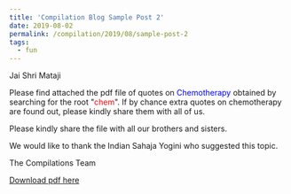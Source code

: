 ```yaml
---
title: 'Compilation Blog Sample Post 2'
date: 2019-08-02
permalink: /compilation/2019/08/sample-post-2
tags:
  - fun
---
```

Jai Shri Mataji

Please find attached the pdf file of quotes on <font color="blue">Chemotherapy</font> obtained by searching for the root "<font color="red">chem</font>". If by chance extra quotes on chemotherapy are found out, please kindly share them with all of us.  

Please kindly share the file with all our brothers and sisters.  

We would like to thank the Indian Sahaja Yogini who suggested this topic.  

The Compilations Team

[Download pdf here](http://seven-teams.github.io/files/Chemotherapy.pdf)